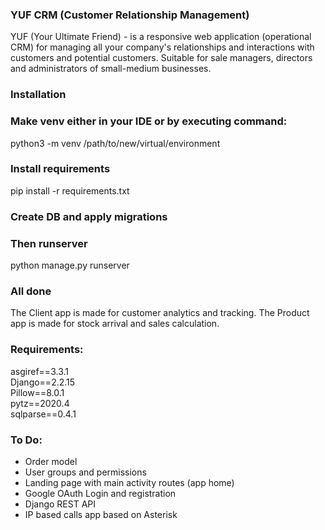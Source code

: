 ### YUF CRM (Customer Relationship Management)   
YUF (Your Ultimate Friend) - is a responsive web application (operational CRM) for managing all your company's relationships and interactions with customers and potential customers.
Suitable for sale managers, directors and administrators of small-medium businesses.

### Installation

### Make venv either in your IDE or by executing command:
python3 -m venv /path/to/new/virtual/environment

### Install requirements
pip install -r requirements.txt

### Create DB and apply migrations

### Then runserver
python manage.py runserver

### All done
The Client app is made for customer analytics and tracking.
The Product app is made for stock arrival and sales calculation.

### Requirements:

asgiref==3.3.1  
Django==2.2.15  
Pillow==8.0.1  
pytz==2020.4  
sqlparse==0.4.1

### To Do:

- Order model
- User groups and permissions
- Landing page with main activity routes (app home)
- Google OAuth Login and registration
- Django REST API
- IP based calls app based on Asterisk



